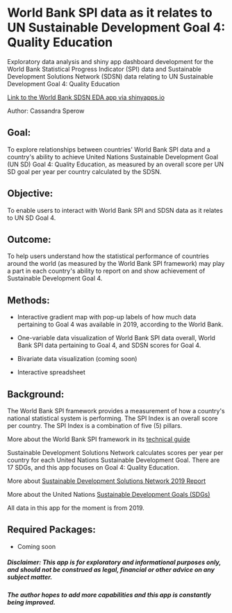 # World Bank SPI data as it relates to UN Sustainable Development Goal 4: Quality Education

Exploratory data analysis and shiny app dashboard development for the World Bank Statistical Progress Indicator (SPI) data and Sustainable Development Solutions Network (SDSN) data relating to UN Sustainable Development Goal 4: Quality Education

[Link to the World Bank SDSN EDA app via shinyapps.io](https://kaatori.shinyapps.io/world_bank_sdsn/?_ga=2.13582455.1380544754.1656769592-1534676863.1656769592)

Author: Cassandra Sperow 


## Goal:

To explore relationships between countries' World Bank SPI data and a country's ability to achieve United Nations Sustainable Development Goal (UN SD) Goal 4: Quality Education, as measured by an overall score per UN SD goal per year per country calculated by the SDSN. 

## Objective:

To enable users to interact with World Bank SPI and SDSN data as it relates to UN SD Goal 4. 

## Outcome:

To help users understand how the statistical performance of countries around the world (as measured by the World Bank SPI framework) may play a part in each country's ability to report on and show achievement of Sustainable Development Goal 4.

## Methods:

- Interactive gradient map with pop-up labels of how much data pertaining to Goal 4 was available in 2019, according to the World Bank. 

- One-variable data visualization of World Bank SPI data overall, World Bank SPI data pertaining to Goal 4, and SDSN scores for Goal 4. 

- Bivariate data visualization (coming soon)

- Interactive spreadsheet

## Background:

The World Bank SPI framework provides a measurement of how a country's national statistical system is performing. The SPI Index is an overall score per country. The SPI Index is a combination of five (5) pillars. 

More about the World Bank SPI framework in its [technical guide](https://documents1.worldbank.org/curated/en/815721616086786412/pdf/Measuring-the-Statistical-Performance-of-Countries-An-Overview-of-Updates-to-the-World-Bank-Statistical-Capacity-Index.pdf)

Sustainable Development Solutions Network calculates scores per year per country for each United Nations Sustainable Development Goal. There are 17 SDGs, and this app focuses on Goal 4: Quality Education. 

More about [Sustainable Development Solutions Network 2019 Report](https://www.sdgindex.org/reports/sustainable-development-report-2019/)

More about the United Nations [Sustainable Development Goals (SDGs)](https://sdgs.un.org/goals)

All data in this app for the moment is from 2019. 

## Required Packages:

- Coming soon

##### Disclaimer: This app is for exploratory and informational purposes only, and should not be construed as legal, financial or other advice on any subject matter.

##### The author hopes to add more capabilities and this app is constantly being improved.


